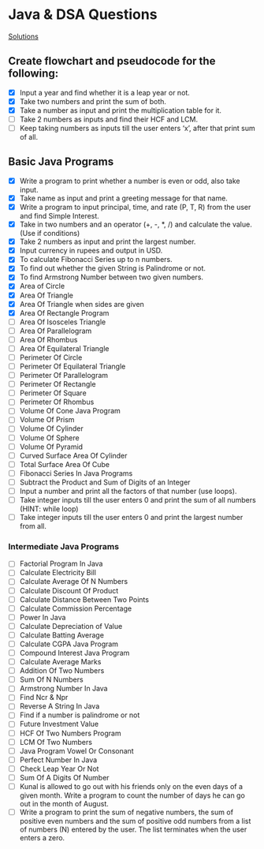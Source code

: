 # Java & DSA Questions

[Solutions](Java%20&%20DSA%20Questions%20eca5251277c6485e960c3ff2ba1836f8/Solutions%2064500ccf37e948b78938095aa48df9df.md)

## **Create flowchart and pseudocode for the following:**

- [x]  Input a year and find whether it is a leap year or not.
- [x]  Take two numbers and print the sum of both.
- [x]  Take a number as input and print the multiplication table for it.
- [ ]  Take 2 numbers as inputs and find their HCF and LCM.
- [ ]  Keep taking numbers as inputs till the user enters ‘x’, after that print sum of all.

## **Basic Java Programs**

- [x]  Write a program to print whether a number is even or odd, also take input.
- [x]  Take name as input and print a greeting message for that name.
- [x]  Write a program to input principal, time, and rate (P, T, R) from the user and find Simple Interest.
- [x]  Take in two numbers and an operator (+, -, *, /) and calculate the value. (Use if conditions)
- [x]  Take 2 numbers as input and print the largest number.
- [x]  Input currency in rupees and output in USD.
- [x]  To calculate Fibonacci Series up to n numbers.
- [x]  To find out whether the given String is Palindrome or not.
- [x]  To find Armstrong Number between two given numbers.
- [x]  Area of Circle
- [x]  Area Of Triangle
- [x]  Area Of Triangle when sides are given
- [x]  Area Of Rectangle Program
- [ ]  Area Of Isosceles Triangle
- [ ]  Area Of Parallelogram
- [ ]  Area Of Rhombus
- [ ]  Area Of Equilateral Triangle
- [ ]  Perimeter Of Circle
- [ ]  Perimeter Of Equilateral Triangle
- [ ]  Perimeter Of Parallelogram
- [ ]  Perimeter Of Rectangle
- [ ]  Perimeter Of Square
- [ ]  Perimeter Of Rhombus
- [ ]  Volume Of Cone Java Program
- [ ]  Volume Of Prism
- [ ]  Volume Of Cylinder
- [ ]  Volume Of Sphere
- [ ]  Volume Of Pyramid
- [ ]  Curved Surface Area Of Cylinder
- [ ]  Total Surface Area Of Cube
- [ ]  Fibonacci Series In Java Programs
- [ ]  Subtract the Product and Sum of Digits of an Integer
- [ ]  Input a number and print all the factors of that number (use loops).
- [ ]  Take integer inputs till the user enters 0 and print the sum of all numbers (HINT: while loop)
- [ ]  Take integer inputs till the user enters 0 and print the largest number from all.

### **Intermediate Java Programs**

- [ ]  Factorial Program In Java
- [ ]  Calculate Electricity Bill
- [ ]  Calculate Average Of N Numbers
- [ ]  Calculate Discount Of Product
- [ ]  Calculate Distance Between Two Points
- [ ]  Calculate Commission Percentage
- [ ]  Power In Java
- [ ]  Calculate Depreciation of Value
- [ ]  Calculate Batting Average
- [ ]  Calculate CGPA Java Program
- [ ]  Compound Interest Java Program
- [ ]  Calculate Average Marks
- [ ]  Addition Of Two Numbers
- [ ]  Sum Of N Numbers
- [ ]  Armstrong Number In Java
- [ ]  Find Ncr & Npr
- [ ]  Reverse A String In Java
- [ ]  Find if a number is palindrome or not
- [ ]  Future Investment Value
- [ ]  HCF Of Two Numbers Program
- [ ]  LCM Of Two Numbers
- [ ]  Java Program Vowel Or Consonant
- [ ]  Perfect Number In Java
- [ ]  Check Leap Year Or Not
- [ ]  Sum Of A Digits Of Number
- [ ]  Kunal is allowed to go out with his friends only on the even days of a given month. Write a program to count the number of days he can go out in the month of August.
- [ ]  Write a program to print the sum of negative numbers, the sum of positive even numbers and the sum of positive odd numbers from a list of numbers (N) entered by the user. The list terminates when the user enters a zero.
